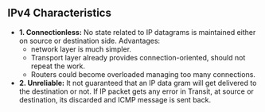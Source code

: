 ## IPv4 Characteristics
- **1. Connectionless:** No state related to IP datagrams is maintained either on source or destination side. Advantages:
  - network layer is much simpler.
  - Transport layer already provides connection-oriented, should not repeat the work.
  - Routers could become overloaded managing too many connections.
- **2. Unreliable:** It not guaranteed that an IP data gram will get delivered to the destination or not. If IP packet gets any error in Transit, at source or destination, its discarded and ICMP message is sent back.
